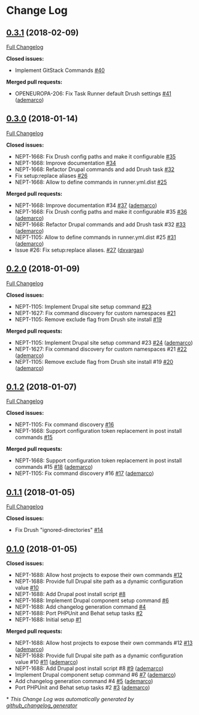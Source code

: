 # Change Log

## [0.3.1](https://github.com/ec-europa/oe-task-runner/tree/0.3.1) (2018-02-09)
[Full Changelog](https://github.com/ec-europa/oe-task-runner/compare/0.3.0...0.3.1)

**Closed issues:**

- Implement GitStack Commands [\#40](https://github.com/ec-europa/oe-task-runner/issues/40)

**Merged pull requests:**

- OPENEUROPA-206: Fix Task Runner default Drush settings [\#41](https://github.com/ec-europa/oe-task-runner/pull/41) ([ademarco](https://github.com/ademarco))

## [0.3.0](https://github.com/ec-europa/oe-task-runner/tree/0.3.0) (2018-01-14)
[Full Changelog](https://github.com/ec-europa/oe-task-runner/compare/0.2.0...0.3.0)

**Closed issues:**

- NEPT-1668: Fix Drush config paths and make it configurable [\#35](https://github.com/ec-europa/oe-task-runner/issues/35)
- NEPT-1668: Improve documentation [\#34](https://github.com/ec-europa/oe-task-runner/issues/34)
- NEPT-1668: Refactor Drupal commands and add Drush task [\#32](https://github.com/ec-europa/oe-task-runner/issues/32)
- Fix setup:replace aliases [\#26](https://github.com/ec-europa/oe-task-runner/issues/26)
- NEPT-1668: Allow to define commands in runner.yml.dist [\#25](https://github.com/ec-europa/oe-task-runner/issues/25)

**Merged pull requests:**

- NEPT-1668: Improve documentation \#34 [\#37](https://github.com/ec-europa/oe-task-runner/pull/37) ([ademarco](https://github.com/ademarco))
- NEPT-1668: Fix Drush config paths and make it configurable \#35 [\#36](https://github.com/ec-europa/oe-task-runner/pull/36) ([ademarco](https://github.com/ademarco))
- NEPT-1668: Refactor Drupal commands and add Drush task \#32 [\#33](https://github.com/ec-europa/oe-task-runner/pull/33) ([ademarco](https://github.com/ademarco))
- NEPT-1105: Allow to define commands in runner.yml.dist \#25 [\#31](https://github.com/ec-europa/oe-task-runner/pull/31) ([ademarco](https://github.com/ademarco))
- Issue \#26: Fix setup:replace aliases. [\#27](https://github.com/ec-europa/oe-task-runner/pull/27) ([dxvargas](https://github.com/dxvargas))

## [0.2.0](https://github.com/ec-europa/oe-task-runner/tree/0.2.0) (2018-01-09)
[Full Changelog](https://github.com/ec-europa/oe-task-runner/compare/0.1.2...0.2.0)

**Closed issues:**

- NEPT-1105: Implement Drupal site setup command [\#23](https://github.com/ec-europa/oe-task-runner/issues/23)
- NEPT-1627: Fix command discovery for custom namespaces [\#21](https://github.com/ec-europa/oe-task-runner/issues/21)
- NEPT-1105: Remove exclude flag from Drush site install [\#19](https://github.com/ec-europa/oe-task-runner/issues/19)

**Merged pull requests:**

- NEPT-1105: Implement Drupal site setup command \#23 [\#24](https://github.com/ec-europa/oe-task-runner/pull/24) ([ademarco](https://github.com/ademarco))
- NEPT-1627: Fix command discovery for custom namespaces \#21 [\#22](https://github.com/ec-europa/oe-task-runner/pull/22) ([ademarco](https://github.com/ademarco))
- NEPT-1105: Remove exclude flag from Drush site install \#19 [\#20](https://github.com/ec-europa/oe-task-runner/pull/20) ([ademarco](https://github.com/ademarco))

## [0.1.2](https://github.com/ec-europa/oe-task-runner/tree/0.1.2) (2018-01-07)
[Full Changelog](https://github.com/ec-europa/oe-task-runner/compare/0.1.1...0.1.2)

**Closed issues:**

- NEPT-1105: Fix command discovery [\#16](https://github.com/ec-europa/oe-task-runner/issues/16)
- NEPT-1668: Support configuration token replacement in post install commands [\#15](https://github.com/ec-europa/oe-task-runner/issues/15)

**Merged pull requests:**

- NEPT-1668: Support configuration token replacement in post install commands \#15 [\#18](https://github.com/ec-europa/oe-task-runner/pull/18) ([ademarco](https://github.com/ademarco))
- NEPT-1105: Fix command discovery \#16 [\#17](https://github.com/ec-europa/oe-task-runner/pull/17) ([ademarco](https://github.com/ademarco))

## [0.1.1](https://github.com/ec-europa/oe-task-runner/tree/0.1.1) (2018-01-05)
[Full Changelog](https://github.com/ec-europa/oe-task-runner/compare/0.1.0...0.1.1)

**Closed issues:**

- Fix Drush "ignored-directories" [\#14](https://github.com/ec-europa/oe-task-runner/issues/14)

## [0.1.0](https://github.com/ec-europa/oe-task-runner/tree/0.1.0) (2018-01-05)
**Closed issues:**

- NEPT-1688: Allow host projects to expose their own commands [\#12](https://github.com/ec-europa/oe-task-runner/issues/12)
- NEPT-1688: Provide full Drupal site path as a dynamic configuration value [\#10](https://github.com/ec-europa/oe-task-runner/issues/10)
- NEPT-1688: Add Drupal post install script [\#8](https://github.com/ec-europa/oe-task-runner/issues/8)
- NEPT-1688: Implement Drupal component setup command [\#6](https://github.com/ec-europa/oe-task-runner/issues/6)
- NEPT-1688: Add changelog generation command [\#4](https://github.com/ec-europa/oe-task-runner/issues/4)
- NEPT-1688: Port PHPUnit and Behat setup tasks [\#2](https://github.com/ec-europa/oe-task-runner/issues/2)
- NEPT-1688: Initial setup [\#1](https://github.com/ec-europa/oe-task-runner/issues/1)

**Merged pull requests:**

- NEPT-1688: Allow host projects to expose their own commands \#12 [\#13](https://github.com/ec-europa/oe-task-runner/pull/13) ([ademarco](https://github.com/ademarco))
- NEPT-1688: Provide full Drupal site path as a dynamic configuration value \#10 [\#11](https://github.com/ec-europa/oe-task-runner/pull/11) ([ademarco](https://github.com/ademarco))
- NEPT-1688: Add Drupal post install script \#8 [\#9](https://github.com/ec-europa/oe-task-runner/pull/9) ([ademarco](https://github.com/ademarco))
- Implement Drupal component setup command \#6 [\#7](https://github.com/ec-europa/oe-task-runner/pull/7) ([ademarco](https://github.com/ademarco))
- Add changelog generation command \#4 [\#5](https://github.com/ec-europa/oe-task-runner/pull/5) ([ademarco](https://github.com/ademarco))
- Port PHPUnit and Behat setup tasks \#2 [\#3](https://github.com/ec-europa/oe-task-runner/pull/3) ([ademarco](https://github.com/ademarco))



\* *This Change Log was automatically generated by [github_changelog_generator](https://github.com/skywinder/Github-Changelog-Generator)*